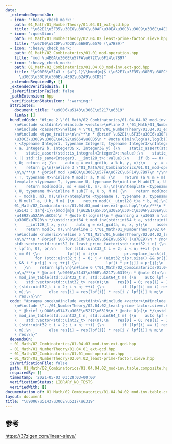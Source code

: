 ```yaml
---
data:
  _extendedDependsOn:
  - icon: ':heavy_check_mark:'
    path: 01_Math/01_NumberTheory/01.04.01_ext-gcd.hpp
    title: "\u62E1\u5F35\u30E6\u30FC\u30AF\u30EA\u30C3\u30C9\u306E\u4E92\u9664\u6CD5"
  - icon: ':question:'
    path: 01_Math/01_NumberTheory/02.04.02_least-prime-factor.sieve.hpp
    title: "\u6700\u5C0F\u7D20\u56E0\u6570 (\u7BE9)"
  - icon: ':heavy_check_mark:'
    path: 01_Math/02_Combinatorics/01.01_mod-operation.hpp
    title: "mod \u4E0A\u306E\u57FA\u672C\u6F14\u7B97"
  - icon: ':heavy_check_mark:'
    path: 01_Math/02_Combinatorics/01.04.03_mod-inv.ext-gcd.hpp
    title: "\u9006\u5143 : $a^{-1}\\bmod{m}$ (\u62E1\u5F35\u30E6\u30FC\u30AF\u30EA\
      \u30C3\u30C9\u306E\u4E92\u52A9\u6CD5)"
  _extendedRequiredBy: []
  _extendedVerifiedWith: []
  _isVerificationFailed: false
  _pathExtension: hpp
  _verificationStatusIcon: ':warning:'
  attributes:
    document_title: "\u9006\u5143\u306E\u5217\u6319"
    links: []
  bundledCode: "#line 2 \"01_Math/02_Combinatorics/01.04.04.02_mod-inv.table.composite.hpp\"\
    \n#include <cstdint>\n#include <vector>\n#line 2 \"01_Math/01_NumberTheory/01.04.01_ext-gcd.hpp\"\
    \n#include <cassert>\n#line 4 \"01_Math/01_NumberTheory/01.04.01_ext-gcd.hpp\"\
    \n#include <type_traits>\n\n/**\n * @brief \u62E1\u5F35\u30E6\u30FC\u30AF\u30EA\
    \u30C3\u30C9\u306E\u4E92\u9664\u6CD5\n * @note O(min(log(a),log(b)))\n */\ntemplate\
    \ <typename Integer1, typename Integer2, typename Integer3>\nInteger1 ext_gcd(Integer1\
    \ a, Integer2 b, Integer3& x, Integer3& y) {\n    static_assert(std::is_integral<Integer1>::value);\n\
    \    static_assert(std::is_integral<Integer2>::value);\n    static_assert(std::is_integral<Integer3>::value\
    \ || std::is_same<Integer3, __int128_t>::value);\n    if (b == 0) { x = 1; y =\
    \ 0; return a; }\n    auto g = ext_gcd(b, a % b, y, x);\n    y -= a / b * x;\n\
    \    return g;\n}\n#line 3 \"01_Math/02_Combinatorics/01.01_mod-operation.hpp\"\
    \n\n/**\n * @brief mod \u4E0A\u306E\u57FA\u672C\u6F14\u7B97\n */\ntemplate <typename\
    \ T, typename M>\ninline M mod(T a, M m) {\n    return (a % m + m) % m;\n}\n\n\
    template <typename T, typename U, typename M>\ninline M add(T a, U b, M m) {\n\
    \    return mod(mod(a, m) + mod(b, m), m);\n}\n\ntemplate <typename T, typename\
    \ U, typename M>\ninline M sub(T a, U b, M m) {\n    return mod(mod(a, m) + m\
    \ - mod(b, m), m);\n}\n\ntemplate <typename T, typename U, typename M>\ninline\
    \ M mul(T a, U b, M m) {\n    return mod((__uint128_t)a * b, m);\n}\n#line 4 \"\
    01_Math/02_Combinatorics/01.04.03_mod-inv.ext-gcd.hpp\"\n\n/**\n * @brief \u9006\
    \u5143 : $a^{-1}\\bmod{m}$ (\u62E1\u5F35\u30E6\u30FC\u30AF\u30EA\u30C3\u30C9\u306E\
    \u4E92\u52A9\u6CD5)\n * @note O(log(m))\n * @warning a \u3068 m \u306F\u4E92\u3044\
    \u306B\u7D20\n */\nstd::uint64_t mod_inv(std::int64_t a, std::uint64_t m) {\n\
    \    __int128_t x, y;\n    auto g = ext_gcd(a, m, x, y);\n    assert(g == 1);\n\
    \    return mod(x, m);\n}\n#line 3 \"01_Math/01_NumberTheory/02.04.02_least-prime-factor.sieve.hpp\"\
    \n#include <numeric>\n#line 5 \"01_Math/01_NumberTheory/02.04.02_least-prime-factor.sieve.hpp\"\
    \n\n/**\n * @brief \u6700\u5C0F\u7D20\u56E0\u6570 (\u7BE9)\n * @note O(n)\n */\n\
    std::vector<std::uint32_t> least_prime_factor(std::uint32_t n) {\n    std::vector<std::uint32_t>\
    \ lpf(n, 0), pr;\n    for (std::uint32_t i = 2; i < n; ++i) {\n        if (lpf[i]\
    \ == 0) {\n            lpf[i] = i;\n            pr.emplace_back(i);\n        }\n\
    \        for (std::uint32_t j = 0; j < (uint32_t)pr.size() && pr[j] <= lpf[i]\
    \ && i * pr[j] < n; ++j) {\n            lpf[i * pr[j]] = pr[j];\n        }\n \
    \   }\n    return lpf;\n}\n#line 6 \"01_Math/02_Combinatorics/01.04.04.02_mod-inv.table.composite.hpp\"\
    \n\n/**\n * @brief \u9006\u5143\u306E\u5217\u6319\n * @note O(n)\n */\nstd::vector<std::uint32_t>\
    \ mod_inv_table(std::uint32_t n, std::uint64_t m) {\n    auto lpf = least_prime_factor(n);\n\
    \    std::vector<std::uint32_t> res(n);\n    res[0] = 0; res[1] = 1;\n    for\
    \ (std::uint32_t i = 2; i < n; ++i) {\n        if (lpf[i] == i) res[i] = mod_inv(i,\
    \ m);\n        else res[i] = res[lpf[i]] * res[i / lpf[i]] % m;\n    }\n    return\
    \ res;\n}\n"
  code: "#pragma once\n#include <cstdint>\n#include <vector>\n#include \"01.04.03_mod-inv.ext-gcd.hpp\"\
    \n#include \"../01_NumberTheory/02.04.02_least-prime-factor.sieve.hpp\"\n\n/**\n\
    \ * @brief \u9006\u5143\u306E\u5217\u6319\n * @note O(n)\n */\nstd::vector<std::uint32_t>\
    \ mod_inv_table(std::uint32_t n, std::uint64_t m) {\n    auto lpf = least_prime_factor(n);\n\
    \    std::vector<std::uint32_t> res(n);\n    res[0] = 0; res[1] = 1;\n    for\
    \ (std::uint32_t i = 2; i < n; ++i) {\n        if (lpf[i] == i) res[i] = mod_inv(i,\
    \ m);\n        else res[i] = res[lpf[i]] * res[i / lpf[i]] % m;\n    }\n    return\
    \ res;\n}"
  dependsOn:
  - 01_Math/02_Combinatorics/01.04.03_mod-inv.ext-gcd.hpp
  - 01_Math/01_NumberTheory/01.04.01_ext-gcd.hpp
  - 01_Math/02_Combinatorics/01.01_mod-operation.hpp
  - 01_Math/01_NumberTheory/02.04.02_least-prime-factor.sieve.hpp
  isVerificationFile: false
  path: 01_Math/02_Combinatorics/01.04.04.02_mod-inv.table.composite.hpp
  requiredBy: []
  timestamp: '2021-05-03 03:28:03+00:00'
  verificationStatus: LIBRARY_NO_TESTS
  verifiedWith: []
documentation_of: 01_Math/02_Combinatorics/01.04.04.02_mod-inv.table.composite.hpp
layout: document
title: "\u9006\u5143\u306E\u5217\u6319"
---
```


## 参考

https://37zigen.com/linear-sieve/